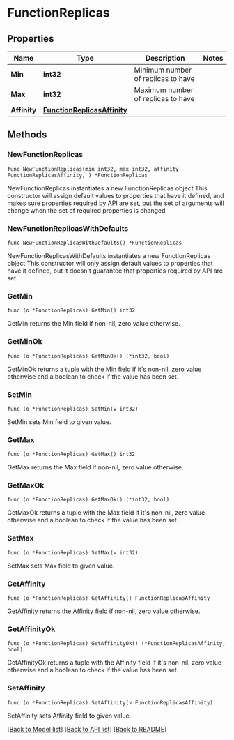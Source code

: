 # FunctionReplicas

## Properties

Name | Type | Description | Notes
------------ | ------------- | ------------- | -------------
**Min** | **int32** | Minimum number of replicas to have | 
**Max** | **int32** | Maximum number of replicas to have | 
**Affinity** | [**FunctionReplicasAffinity**](FunctionReplicasAffinity.md) |  | 

## Methods

### NewFunctionReplicas

`func NewFunctionReplicas(min int32, max int32, affinity FunctionReplicasAffinity, ) *FunctionReplicas`

NewFunctionReplicas instantiates a new FunctionReplicas object
This constructor will assign default values to properties that have it defined,
and makes sure properties required by API are set, but the set of arguments
will change when the set of required properties is changed

### NewFunctionReplicasWithDefaults

`func NewFunctionReplicasWithDefaults() *FunctionReplicas`

NewFunctionReplicasWithDefaults instantiates a new FunctionReplicas object
This constructor will only assign default values to properties that have it defined,
but it doesn't guarantee that properties required by API are set

### GetMin

`func (o *FunctionReplicas) GetMin() int32`

GetMin returns the Min field if non-nil, zero value otherwise.

### GetMinOk

`func (o *FunctionReplicas) GetMinOk() (*int32, bool)`

GetMinOk returns a tuple with the Min field if it's non-nil, zero value otherwise
and a boolean to check if the value has been set.

### SetMin

`func (o *FunctionReplicas) SetMin(v int32)`

SetMin sets Min field to given value.


### GetMax

`func (o *FunctionReplicas) GetMax() int32`

GetMax returns the Max field if non-nil, zero value otherwise.

### GetMaxOk

`func (o *FunctionReplicas) GetMaxOk() (*int32, bool)`

GetMaxOk returns a tuple with the Max field if it's non-nil, zero value otherwise
and a boolean to check if the value has been set.

### SetMax

`func (o *FunctionReplicas) SetMax(v int32)`

SetMax sets Max field to given value.


### GetAffinity

`func (o *FunctionReplicas) GetAffinity() FunctionReplicasAffinity`

GetAffinity returns the Affinity field if non-nil, zero value otherwise.

### GetAffinityOk

`func (o *FunctionReplicas) GetAffinityOk() (*FunctionReplicasAffinity, bool)`

GetAffinityOk returns a tuple with the Affinity field if it's non-nil, zero value otherwise
and a boolean to check if the value has been set.

### SetAffinity

`func (o *FunctionReplicas) SetAffinity(v FunctionReplicasAffinity)`

SetAffinity sets Affinity field to given value.



[[Back to Model list]](../README.md#documentation-for-models) [[Back to API list]](../README.md#documentation-for-api-endpoints) [[Back to README]](../README.md)


